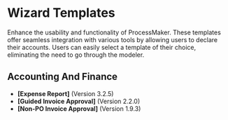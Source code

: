 # Wizard Templates
Enhance the usability and functionality of ProcessMaker. These templates offer seamless integration with various tools by allowing users to declare their accounts. Users can easily select a template of their choice, eliminating the need to go through the modeler.
## Accounting And Finance
- **[Expense Report]** (Version 3.2.5)
- **[Guided Invoice Approval]** (Version 2.2.0)
- **[Non-PO Invoice Approval]** (Version 1.9.3)
